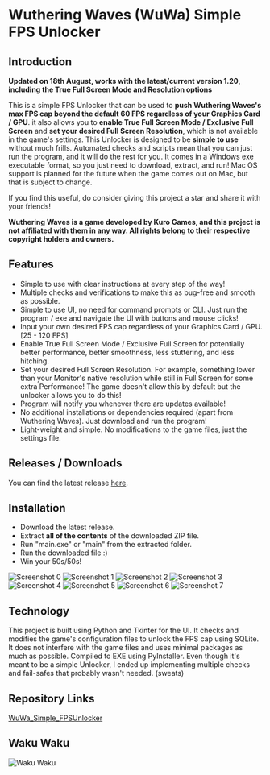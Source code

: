 # Wuthering Waves (WuWa) Simple FPS Unlocker

## Introduction

**Updated on 18th August, works with the latest/current version 1.20, including the True Full Screen Mode and Resolution options**

This is a simple FPS Unlocker that can be used to **push Wuthering Waves's max FPS cap beyond the default 60 FPS regardless of your Graphics Card / GPU**.
it also allows you to **enable True Full Screen Mode / Exclusive Full Screen** and **set your desired Full Screen
Resolution**, which is not available in the game's settings.
This Unlocker is designed to be **simple to use** without much frills. Automated checks and scripts mean that you can
just
run the program, and it will do the rest for you. It comes in a Windows exe executable format, so you just need to
download,
extract, and run! Mac OS support is planned for the future when the game comes out on Mac, but that is subject to
change.

If you find this useful, do consider giving this project a star and share it with your friends!

**Wuthering Waves is a game developed by Kuro Games, and this project is not affiliated with them in any way. All rights
belong to their respective copyright holders and owners.**

## Features

- Simple to use with clear instructions at every step of the way!
- Multiple checks and verifications to make this as bug-free and smooth as possible.
- Simple to use UI, no need for command prompts or CLI. Just run the program / exe and navigate the UI with buttons and
  mouse
  clicks!
- Input your own desired FPS cap regardless of your Graphics Card / GPU. [25 - 120 FPS]
- Enable True Full Screen Mode / Exclusive Full Screen for potentially better performance, better smoothness, less stuttering, and
  less hitching.
- Set your desired Full Screen Resolution. For example, something lower than your Monitor's native resolution while still in Full Screen for some extra Performance! The game doesn't allow this by default but the unlocker allows you to do this!
- Program will notify you whenever there are updates available!
- No additional installations or dependencies required (apart from Wuthering Waves). Just download and run the program!
- Light-weight and simple. No modifications to the game files, just the settings file.

## Releases / Downloads

You can find the latest release [here](https://github.com/WakuWakuPadoru/WuWa_Simple_FPSUnlocker/releases/latest).

## Installation

- Download the latest release.
- Extract **all of the contents** of the downloaded ZIP file.
- Run "main.exe" or "main" from the extracted folder.
- Run the downloaded file :)
- Win your 50s/50s!

![Screenshot 0](https://i.imgur.com/tkU1FDY.png)
![Screenshot 1](https://i.imgur.com/khhMH0V.png)
![Screenshot 2](https://i.imgur.com/BbbcFCm.png)
![Screenshot 3](https://i.imgur.com/SC56o6W.png)
![Screenshot 4](https://i.imgur.com/tEOjNK2.png)
![Screenshot 5](https://i.imgur.com/zJtpWeG.png)
![Screenshot 6](https://i.imgur.com/NoedbV5.png)
![Screenshot 7](https://i.imgur.com/p3OrHFq.png)

## Technology

This project is built using Python and Tkinter for the UI. It checks and modifies the game's configuration files to
unlock the FPS cap using SQLite. It does not interfere with the game files and uses minimal packages as much as
possible. Compiled to EXE using PyInstaller.
Even though it's meant to be a simple Unlocker, I ended up implementing multiple checks and fail-safes that probably
wasn't needed. (sweats)

## Repository Links

[WuWa_Simple_FPSUnlocker](https://github.com/WakuWakuPadoru/WuWa_Simple_FPSUnlocker/)

## Waku Waku

![Waku Waku](https://i.imgur.com/xkQ9ko5.gif)
